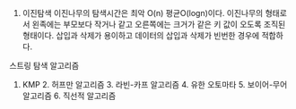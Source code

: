 1. 이진탐색 
이진나무의 탐색시간은 최악 O(n) 평균O(logn)이다.
이진나무의 형태로서 왼족에는 부모보다 작거나 같고 오른쪽에는 
크거가 같은 키 값이 오도록 조직된 형태이다.
삽입과 삭제가 용이하고 데이터의 삽입과 삭제가 빈번한 경우에 적합하다.

스트링 탐색 알고리즘
1. KMP 2. 허프만 알고리즘 3. 라빈-카프 알고리즘 4. 유한 오토마타 5. 보이어-무어 알고리즘 6. 직선적 알고리즘